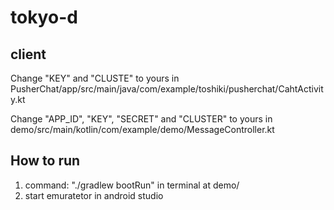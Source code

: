 # tokyo-d
## client
Change "KEY" and "CLUSTE" to yours in PusherChat/app/src/main/java/com/example/toshiki/pusherchat/CahtActivity.kt  

Change "APP_ID", "KEY", "SECRET" and "CLUSTER" to yours in demo/src/main/kotlin/com/example/demo/MessageController.kt 
  
## How to run
1. command: "./gradlew bootRun" in terminal at demo/
2. start emuratetor in android studio


